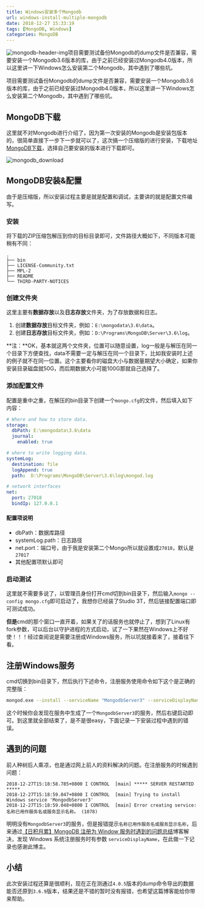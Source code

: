 ```yaml
---
title: Windows安装多个Mongodb
url: windows-install-multiple-mongodb
date: 2018-12-27 15:33:19
tags: [MongoDB, Windows]
categories: MongoDB
---
```


![mongodb-header-img](/images/mongodb-header-img.png)项目需要测试备份Mongodb的dump文件是否兼容，需要安装一个Mongodb3.6版本的库，由于之前已经安装过Mongodb4.0版本，所以这里讲一下Windows怎么安装第二个Mongodb，其中遇到了哪些坑。

<!--more-->

项目需要测试备份Mongodb的dump文件是否兼容，需要安装一个Mongodb3.6版本的库，由于之前已经安装过Mongodb4.0版本，所以这里讲一下Windows怎么安装第二个Mongodb，其中遇到了哪些坑。

## MongoDB下载

这里就不对Mongodb进行介绍了，因为第一次安装的Mongodb是安装包版本的，很简单直接下一步下一步就可以了，这次搞一个压缩版的进行安装，下载地址[MongoDB下载](https://www.mongodb.com/download-center/community)，选择自己要安装的版本进行下载即可。

![mongodb_download](/images/mongodb_download.png)

## MongoDB安装&配置

由于是压缩版，所以安装过程主要是就是配置和调试，主要讲的就是配置文件编写。

### 安装

将下载的ZIP压缩包解压到你的目标目录即可，文件路径大概如下，不同版本可能稍有不同：

``` folder
.
├── bin
├── LICENSE-Community.txt
├── MPL-2
├── README
└── THIRD-PARTY-NOTICES
```

### 创建文件夹

这里主要有**数据存放**以及**日志存放**文件夹，为了存放数据和日志。

1. 创建**数据存放**目标文件夹，例如：`E:\mongodata\3.6\data`。
2. 创建**日志存放**目标文件夹，例如：`D:\Programs\MongoDB\Server\3.6\log`。

**注：**OK，基本就这两个文件夹，位置可以随意设置，log一般是与解压在同一个目录下方便查找，data不需要一定与解压在同一个目录下，比如我安装时上述的例子就不在同一位置。这个主要看你的磁盘大小与数据量期望大小确定，如果你安装目录磁盘就50G，而后期数据大小可能100G那就自己选择了。

### 添加配置文件

配置是重中之重，在解压的bin目录下创建一个`mongo.cfg`的文件，然后填入如下内容：

``` yml
# Where and how to store data.
storage:
  dbPath: E:\mongodata\3.6\data
  journal:
    enabled: true

# where to write logging data.
systemLog:
  destination: file
  logAppend: true
  path:  D:\Programs\MongoDB\Server\3.6\log\mongod.log

# network interfaces
net:
  port: 27018
  bindIp: 127.0.0.1
```

#### **配置项说明**

- dbPath：数据库路径
- systemLog.path：日志路径
- net.port：端口号，由于我是安装第二个Mongo所以就设置成`27018`，默认是`27017`
- 其他配置项默认即可

### 启动测试

这里就不需要多说了，以管理员身份打开cmd切到bin目录下，然后输入`mongo --config mongo.cfg`即可启动了，我想你已经装了Studio 3T，然后链接配置端口即可测试成功。

**但是**cmd的那个窗口一直开着，如果关了的话服务也就停止了，想到了Linux有fork参数，可以后台以守护进程的方式启动，试了一下果然在Windows上不好使！！！经过查阅说是需要注册成Windows服务，所以坑就接着来了，接着往下看。

## 注册Windows服务

cmd切换到bin目录下，然后执行下述命令，注册服务使用命令如下这个是正确的完整版：

``` bash
mongod.exe --install --serviceName "MongodbServer3" --serviceDisplayName "MongodbServer3" --config "D:\Programs\MongoDB\Server\3.6\bin\mongo.cfg"
```

这个时候你会发现在服务中生成了一个`MongodbServer3`的服务，然后右键启动即可。到这里就全部结束了，是不是很easy，下面记录一下安装过程中遇到的错误。

## 遇到的问题

前人种树后人乘凉，也是通过网上前人的资料解决的问题。在注册服务的时候遇到问题：

``` log
2018-12-27T15:18:58.785+0800 I CONTROL  [main] ***** SERVER RESTARTED *****
2018-12-27T15:18:59.047+0800 I CONTROL  [main] Trying to install Windows service 'MongodbServer3'
2018-12-27T15:18:59.048+0800 I CONTROL  [main] Error creating service: 名称已用作服务名或服务显示名称。 (1078)
```

明明没有`MongodbServer3`的服务，但是报错提示`名称已用作服务名或服务显示名称`，后来通过[【日积月累】MongoDB 注册为 Window 服务时遇到的问题总结](https://blog.csdn.net/qq_24598601/article/details/83420984)博客解决，发现 Windows 系统注册服务时有参数 `serviceDisplayName`，在此做一下记录也感谢此博主。

## 小结

此次安装过程还算是很顺利，现在正在测通过`4.0.5`版本的dump命令导出的数据能否还原到`3.6.9`版本，结果还是不错的暂时没有报错，也希望这篇博客能给你带来帮助。